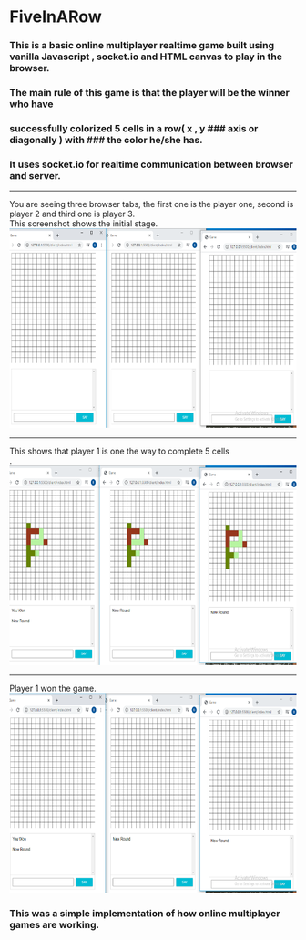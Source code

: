 # FiveInARow

### This is a basic online multiplayer realtime game built using vanilla Javascript , socket.io and HTML canvas to play in the browser.

### The main rule of this game is that the player will be the winner who have

### successfully colorized 5 cells in a row( x , y ### axis or diagonally ) with ### the color he/she has.

### It uses socket.io for realtime communication between browser and server.

---

You are seeing three browser tabs, the first one is the player one, second is player 2 and third one is player 3. <br>
This screenshot shows the initial stage. <br>
<img src="demo_screenshots\Screenshot (1).png" width='750' height='350'>

---

This shows that player 1 is one the way to complete 5 cells<br>.
<img src="demo_screenshots\Screenshot (2).png" width='750' height='350'>

---

Player 1 won the game.<br>
<img src="demo_screenshots\Screenshot (3).png" width='750' height='350'>

### This was a simple implementation of how online multiplayer games are working.
